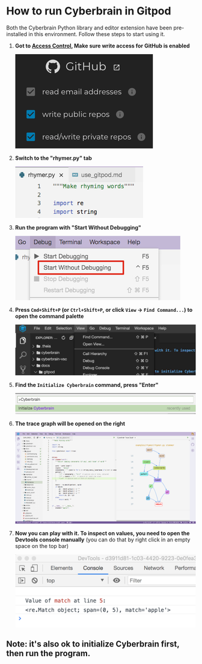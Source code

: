 # How to run Cyberbrain in Gitpod

Both the Cyberbrain Python library and editor extension have been pre-installed in this environment. Follow these steps to start using it.

1. **Got to [Access Control](https://gitpod.io/access-control/), Make sure write access for GitHub is enabled**

   ![](images/permission.png)

2. **Switch to the "rhymer.py" tab**

   ![](images/tab.png)

3. **Run the program with "Start Without Debugging"**

   ![](images/start.jpg)

4. **Press `Cmd+Shift+P` (or `Ctrl+Shift+P`, or click `View` -> `Find Command...`) to open the command palette**

   ![](images/find_command.jpg)

5. **Find the `Initialize Cyberbrain` command, press "Enter"**

   ![](images/command.png)

6. **The trace graph will be opened on the right**

    ![](images/final.png)

7. **Now you can play with it. To inspect on values, you need to open the Devtools console manually** (you can do that by right click in an empty space on the top bar)

    ![](images/devtools.png)

## Note: it's also ok to initialize Cyberbrain first, then run the program.